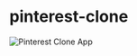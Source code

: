 # pinterest-clone

![Pinterest Clone App](https://raw.githubusercontent.com/oliver-gomes/v4/master/src/images/pinterest-clone/pinterest-main.png)
